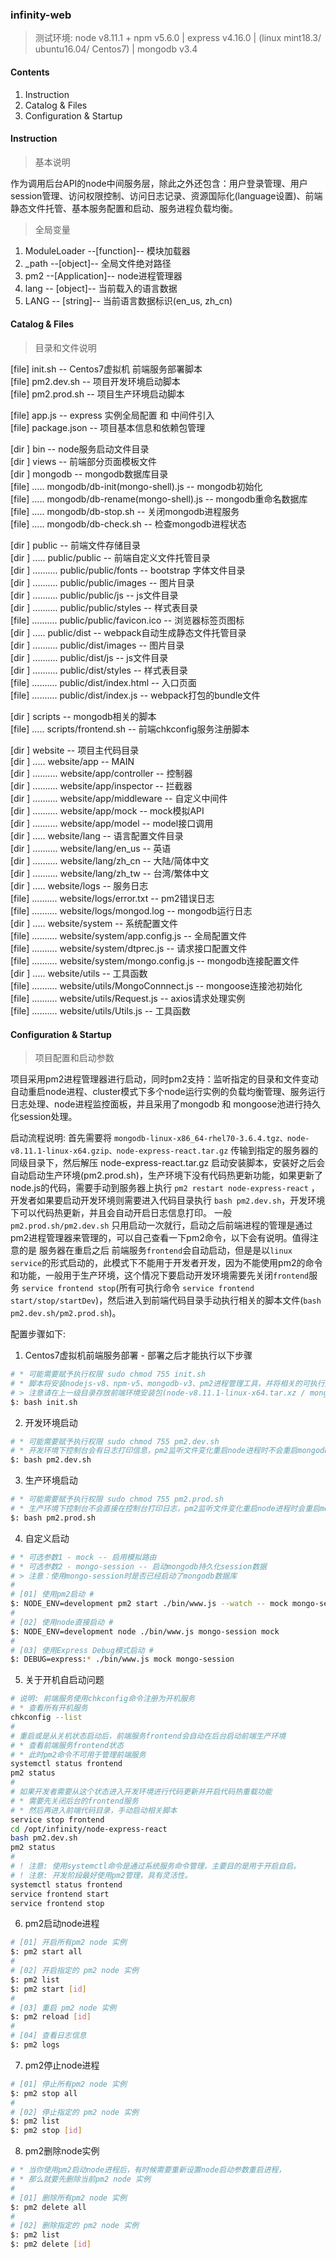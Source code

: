 ### infinity-web
>测试环境: node v8.11.1 + npm v5.6.0 | express v4.16.0 | (linux mint18.3/ ubuntu16.04/ Centos7) | mongodb v3.4

#### Contents
1. Instruction
2. Catalog & Files
3. Configuration & Startup

#### Instruction

> 基本说明  

作为调用后台API的node中间服务层，除此之外还包含：用户登录管理、用户session管理、访问权限控制、访问日志记录、资源国际化(language设置)、前端静态文件托管、基本服务配置和启动、服务进程负载均衡。

> 全局变量  

1. ModuleLoader --[function]-- 模块加载器
2. \_path --[object]-- 全局文件绝对路径
3. pm2 --[Application]-- node进程管理器
4. lang -- [object]-- 当前载入的语言数据
4. LANG -- [string]-- 当前语言数据标识(en_us, zh_cn)

#### Catalog & Files
> 目录和文件说明  

[file] init.sh -- Centos7虚拟机 前端服务部署脚本  
[file] pm2.dev.sh -- 项目开发环境启动脚本  
[file] pm2.prod.sh -- 项目生产环境启动脚本  

[file] app.js -- express 实例全局配置 和 中间件引入  
[file] package.json -- 项目基本信息和依赖包管理  

[dir ] bin -- node服务启动文件目录  
[dir ] views -- 前端部分页面模板文件  
[dir ] mongodb -- mongodb数据库目录  
[file] ..... mongodb/db-init(mongo-shell).js -- mongodb初始化  
[file] ..... mongodb/db-rename(mongo-shell).js -- mongodb重命名数据库  
[file] ..... mongodb/db-stop.sh -- 关闭mongodb进程服务  
[file] ..... mongodb/db-check.sh -- 检查mongodb进程状态  

[dir ] public -- 前端文件存储目录  
[dir ] ..... public/public -- 前端自定义文件托管目录  
[dir ] .......... public/public/fonts -- bootstrap 字体文件目录  
[dir ] .......... public/public/images -- 图片目录  
[dir ] .......... public/public/js -- js文件目录  
[dir ] .......... public/public/styles -- 样式表目录  
[file] .......... public/public/favicon.ico -- 浏览器标签页图标    
[dir ] ..... public/dist -- webpack自动生成静态文件托管目录  
[dir ] .......... public/dist/images -- 图片目录  
[dir ] .......... public/dist/js -- js文件目录  
[dir ] .......... public/dist/styles -- 样式表目录  
[file] .......... public/dist/index.html -- 入口页面  
[file] .......... public/dist/index.js -- webpack打包的bundle文件  

[dir ] scripts -- mongodb相关的脚本  
[file] ..... scripts/frontend.sh -- 前端chkconfig服务注册脚本  

[dir ] website -- 项目主代码目录  
[dir ] ..... website/app -- MAIN  
[dir ] .......... website/app/controller -- 控制器  
[dir ] .......... website/app/inspector -- 拦截器  
[dir ] .......... website/app/middleware -- 自定义中间件  
[dir ] .......... website/app/mock -- mock模拟API  
[dir ] .......... website/app/model -- model接口调用  
[dir ] ..... website/lang -- 语言配置文件目录  
[dir ] .......... website/lang/en_us -- 英语  
[dir ] .......... website/lang/zh_cn -- 大陆/简体中文  
[dir ] .......... website/lang/zh_tw -- 台湾/繁体中文  
[dir ] ..... website/logs -- 服务日志  
[file] .......... website/logs/error.txt -- pm2错误日志  
[file] .......... website/logs/mongod.log -- mongodb运行日志  
[dir ] ..... website/system -- 系统配置文件  
[file] .......... website/system/app.config.js -- 全局配置文件  
[file] .......... website/system/dtprec.js -- 请求接口配置文件  
[file] .......... website/system/mongo.config.js -- mongodb连接配置文件  
[dir ] ..... website/utils -- 工具函数  
[file] .......... website/utils/MongoConnnect.js -- mongoose连接池初始化  
[file] .......... website/utils/Request.js -- axios请求处理实例  
[file] .......... website/utils/Utils.js -- 工具函数  

#### Configuration & Startup
> 项目配置和启动参数  

项目采用pm2进程管理器进行启动，同时pm2支持：监听指定的目录和文件变动自动重启node进程、cluster模式下多个node运行实例的负载均衡管理、服务运行日志处理、node进程监控面板，并且采用了mongodb 和 mongoose池进行持久化session处理。  

启动流程说明: 首先需要将 `mongodb-linux-x86_64-rhel70-3.6.4.tgz、node-v8.11.1-linux-x64.gzip、node-express-react.tar.gz` 传输到指定的服务器的同级目录下，然后解压 node-express-react.tar.gz 启动安装脚本，安装好之后会自动启动生产环境(pm2.prod.sh)，生产环境下没有代码热更新功能，如果更新了node.js的代码，需要手动到服务器上执行 `pm2 restart node-express-react` ，开发者如果要启动开发环境则需要进入代码目录执行 `bash pm2.dev.sh`，开发环境下可以代码热更新，并且会自动开启日志信息打印。 一般 `pm2.prod.sh/pm2.dev.sh` 只用启动一次就行，启动之后前端进程的管理是通过pm2进程管理器来管理的，可以自己查看一下pm2命令，以下会有说明。值得注意的是 服务器在重启之后 前端服务`frontend`会自动启动，但是是以`linux service`的形式启动的，此模式下不能用于开发者开发，因为不能使用pm2的命令和功能，一般用于生产环境，这个情况下要启动开发环境需要先关闭`frontend`服务 `service frontend stop`(所有可执行命令 `service frontend start/stop/startDev`)，然后进入到前端代码目录手动执行相关的脚本文件(`bash pm2.dev.sh/pm2.prod.sh`)。

配置步骤如下:  

1. Centos7虚拟机前端服务部署 - 部署之后才能执行以下步骤
```sh
# * 可能需要赋予执行权限 sudo chmod 755 init.sh
# * 脚本将安装nodejs-v8、npm-v5、mongodb-v3、pm2进程管理工具，并将相关的可执行文件加入环境变量，最后将自动运行前端服务并监听文件变化
# > 注意请在上一级目录存放前端环境安装包(node-v8.11.1-linux-x64.tar.xz / mongodb-linux-x86_64-3.4.15.tgz)
$: bash init.sh
```

2. 开发环境启动
```sh
# * 可能需要赋予执行权限 sudo chmod 755 pm2.dev.sh
# * 开发环境下控制台会有日志打印信息，pm2监听文件变化重启node进程时不会重启mongodb数据库服务
$: bash pm2.dev.sh
```

3. 生产环境启动
```sh
# * 可能需要赋予执行权限 sudo chmod 755 pm2.prod.sh
# * 生产环境下控制台不会直接在控制台打印日志，pm2监听文件变化重启node进程时会重启mongodb数据库服务
$: bash pm2.prod.sh
```

4. 自定义启动
```sh
# * 可选参数1 - mock -- 启用模拟路由
# * 可选参数2 - mongo-session -- 启动mongodb持久化session数据
# > 注意：使用mongo-session时是否已经启动了mongodb数据库
#
# [01] 使用pm2启动 #
$: NODE_ENV=development pm2 start ./bin/www.js --watch -- mock mongo-session
#
# [02] 使用node直接启动 #
$: NODE_ENV=development node ./bin/www.js mongo-session mock
#
# [03] 使用Express Debug模式启动 #
$: DEBUG=express:* ./bin/www.js mock mongo-session
```

5. 关于开机自启动问题
```sh
# 说明: 前端服务使用chkconfig命令注册为开机服务
# * 查看所有开机服务
chkconfig --list
#
# 重启或是从关机状态启动后，前端服务frontend会自动在后台启动前端生产环境
# * 查看前端服务frontend状态
# * 此时pm2命令不可用于管理前端服务
systemctl status frontend
pm2 status
#
# 如果开发者需要从这个状态进入开发环境进行代码更新并开启代码热重载功能
# * 需要先关闭后台的frontend服务
# * 然后再进入前端代码目录，手动启动相关脚本
service stop frontend
cd /opt/infinity/node-express-react
bash pm2.dev.sh
pm2 status
#
# ! 注意: 使用systemctl命令是通过系统服务命令管理，主要目的是用于开启自启。
# ! 注意: 开发阶段最好使用pm2管理，具有灵活性。
systemctl status frontend
service frontend start
service frontend stop
```

6. pm2启动node进程
```sh
# [01] 开启所有pm2 node 实例
$: pm2 start all
#
# [02] 开启指定的 pm2 node 实例
$: pm2 list
$: pm2 start [id]
#
# [03] 重启 pm2 node 实例
$: pm2 reload [id]
#
# [04] 查看日志信息
$: pm2 logs
```

7. pm2停止node进程
```sh
# [01] 停止所有pm2 node 实例
$: pm2 stop all
#
# [02] 停止指定的 pm2 node 实例
$: pm2 list
$: pm2 stop [id]
```

8. pm2删除node实例
```sh
# * 当你使用pm2启动node进程后，有时候需要重新设置node启动参数重启进程，
# * 那么就要先删除当前pm2 node 实例  
#
# [01] 删除所有pm2 node 实例
$: pm2 delete all
#
# [02] 删除指定的 pm2 node 实例
$: pm2 list
$: pm2 delete [id]
```
